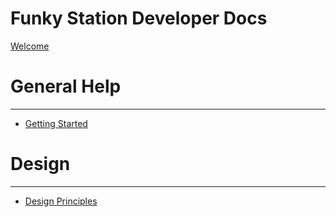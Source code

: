 Funky Station Developer Docs
=====================

[Welcome](index.md)

General Help
====

----------------------
- [Getting Started](contributing/getting-started.md)

Design
===================

----------------------

- [Design Principles](design/design-principles.md)
